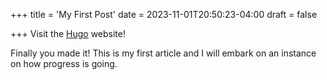 +++
title = 'My First Post'
date = 2023-11-01T20:50:23-04:00
draft = false




+++
Visit the [Hugo](https://gohugo.io) website!

Finally you made it! This is my first article and I will embark on an instance on how progress is going.